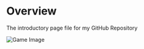 # Overview
The introductory page file for my GitHub Repository

![Game Image](https://user-images.githubusercontent.com/42619785/165118325-fd76cf68-98ba-4bd5-a5c4-e81ac81286c6.png)
